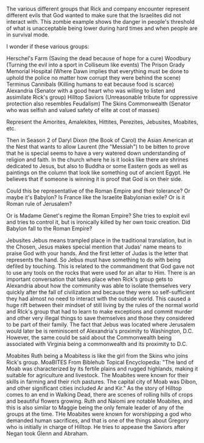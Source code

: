 The various different groups that Rick and company encounter represent different evils that God wanted to make sure that the Israelites did not interact with. This zombie example shows the danger in people's threshold of what is unacceptable being lower during hard times and when people are in survival mode.

I wonder if these various groups:

Herschel's Farm (Saving the dead because of hope for a cure)
Woodbury (Turning the evil into a sport in Colliseum like events)
The Prison
Grady Memorial Hospital (Where Dawn implies that everything must be done to uphold the police no matter how corrupt they were behind the scene)
Terminus Cannibals (Killing humans to eat because food is scarce)
Alexandria (Senator with a good heart who was willing to listen and assimilate Rick's group)
Hilltop
Saviors (Unreasonable tribute for oppressive protection also resembles Feudalism)
The Skins
Commonwealth (Senator who was selfish and valued safety of elite at cost of masses)

Represent the Amorites, Amalekites, Hittites, Perezites, Jebusites, Moabites, etc.

Then in Season 2 of Daryl Dixon (the Book of Carol) the Asian American at the Nest that wants to allow Laurent (the "Messiah") to be bitten to prove that he is special seems to have a very watered down understanding of religion and faith. In the church where he is it looks like there are shrines dedicated to Jesus, but also to Buddha or some Eastern gods as well as paintings on the column that look like something out of ancient Egypt. He believes that if someone is winning it is proof that God is on their side. 

Could this be representative of the Roman Empire and their tolerance? Or maybe it's Babylon? Is France like the Israelite Babylonian exile? Or is it Roman rule of Jerusalem?

Or is Madame Genet's regime the Roman Empire? She tries to exploit evil and tries to control it, but is ironically killed by her own toxic creation. Did Babylon fall to the Roman Empire?

Jebusites
Jebus means trampled place in the traditional translation, but in the Chosen, Jesus makes special mention that Judas' name means to praise God with your hands. And the first letter of Judas is the letter that represents the hand. So Jebus must have something to do with being defiled by touching. This is related to the commandment that God gave not to use any tools on the rocks that were used for an altar to Him. There is an important conversation that takes place when Rick's group gets to Alexandria about how the community was able to isolate themselves very quickly after the fall of civilization and because they were so self-sufficient they had almost no need to interact with the outside world. This caused a huge rift between their mindset of still living by the rules of the normal world and RIck's group that had to learn to make exceptions and commit murder and other very illegal things to save themselves and those they considered to be part of their family. The fact that Jebus was located where Jerusalem would later be is reminiscent of Alexandria's proximity to Washington, D.C. However, the same could be said about the Commonwealth being associated with Virginia being a commonwealth and its proximity to D.C.

Moabites
Ruth being a Moabitess is like the girl from the Skins who joins Rick's group. MoaBITES
From Biblehub Topical Encyclopedia: "The land of Moab was characterized by its fertile plains and rugged highlands, making it suitable for agriculture and livestock. The Moabites were known for their skills in farming and their rich pastures. The capital city of Moab was Dibon, and other significant cities included Ar and Kir." As the story of Hilltop comes to an end in Walking Dead, there are scenes of rolling hills of crops and beautiful flowers growing. Ruth and Naiomi are notable Moabites, and this is also similar to Maggie being the only female leader of any of the groups at the time. THe Moabites were known for worshipping a god who demanded human sacrifices, and that is one of the things about Gregory who is initially in charge of Hilltop. He tries to appease the Saviors after Negan took Glenn and Abraham.
